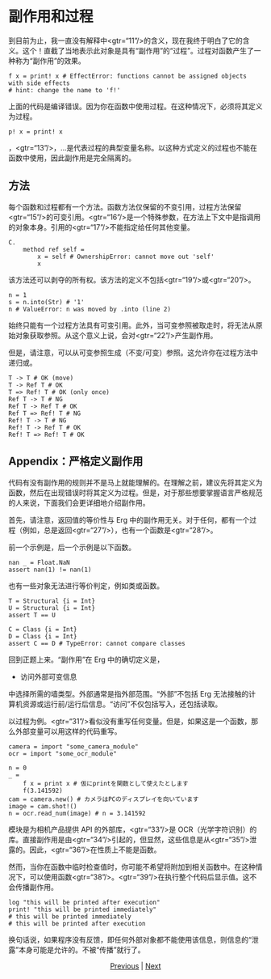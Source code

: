 # 副作用和过程

到目前为止，我一直没有解释中<gtr=“11”/>的含义，现在我终于明白了它的含义。这个！直截了当地表示此对象是具有“副作用”的“过程”。过程对函数产生了一种称为“副作用”的效果。


```erg
f x = print! x # EffectError: functions cannot be assigned objects with side effects
# hint: change the name to 'f!'
```

上面的代码是编译错误。因为你在函数中使用过程。在这种情况下，必须将其定义为过程。


```erg
p! x = print! x
```

，<gtr=“13”/>，...是代表过程的典型变量名称。以这种方式定义的过程也不能在函数中使用，因此副作用是完全隔离的。

## 方法

每个函数和过程都有一个方法。函数方法仅保留的不变引用，过程方法保留<gtr=“15”/>的可变引用。<gtr=“16”/>是一个特殊参数，在方法上下文中是指调用的对象本身。引用的<gtr=“17”/>不能指定给任何其他变量。


```erg
C.
    method ref self =
        x = self # OwnershipError: cannot move out 'self'
        x
```

该方法还可以剥夺的所有权。该方法的定义不包括<gtr=“19”/>或<gtr=“20”/>。


```erg
n = 1
s = n.into(Str) # '1'
n # ValueError: n was moved by .into (line 2)
```

始终只能有一个过程方法具有可变引用。此外，当可变参照被取走时，将无法从原始对象获取参照。从这个意义上说，会对<gtr=“22”/>产生副作用。

但是，请注意，可以从可变参照生成（不变/可变）参照。这允许你在过程方法中递归或。


```erg
T -> T # OK (move)
T -> Ref T # OK
T => Ref! T # OK (only once)
Ref T -> T # NG
Ref T -> Ref T # OK
Ref T => Ref! T # NG
Ref! T -> T # NG
Ref! T -> Ref T # OK
Ref! T => Ref! T # OK
```

## Appendix：严格定义副作用

代码有没有副作用的规则并不是马上就能理解的。在理解之前，建议先将其定义为函数，然后在出现错误时将其定义为过程。但是，对于那些想要掌握语言严格规范的人来说，下面我们会更详细地介绍副作用。

首先，请注意，返回值的等价性与 Erg 中的副作用无关。对于任何，都有一个过程（例如，总是返回<gtr=“27”/>），也有一个函数是<gtr=“28”/>。

前一个示例是，后一个示例是以下函数。


```erg
nan _ = Float.NaN
assert nan(1) != nan(1)
```

也有一些对象无法进行等价判定，例如类或函数。


```erg
T = Structural {i = Int}
U = Structural {i = Int}
assert T == U

C = Class {i = Int}
D = Class {i = Int}
assert C == D # TypeError: cannot compare classes
```

回到正题上来。“副作用”在 Erg 中的确切定义是，

* 访问外部可变信息

中选择所需的墙类型。外部通常是指外部范围。“外部”不包括 Erg 无法接触的计算机资源或运行前/运行后信息。“访问”不仅包括写入，还包括读取。

以过程为例。<gtr=“31”/>看似没有重写任何变量。但是，如果这是一个函数，那么外部变量可以用这样的代码重写。


```erg
camera = import "some_camera_module"
ocr = import "some_ocr_module"

n = 0
_ =
    f x = print x # 仮にprintを関数として使えたとします
    f(3.141592)
cam = camera.new() # カメラはPCのディスプレイを向いています
image = cam.shot!()
n = ocr.read_num(image) # n = 3.141592
```

模块是为相机产品提供 API 的外部库，<gtr=“33”/>是 OCR（光学字符识别）的库。直接副作用是由<gtr=“34”/>引起的，但显然，这些信息是从<gtr=“35”/>泄露的。因此，<gtr=“36”/>在性质上不能是函数。

然而，当你在函数中临时检查值时，你可能不希望将附加到相关函数中。在这种情况下，可以使用函数<gtr=“38”/>。<gtr=“39”/>在执行整个代码后显示值。这不会传播副作用。


```erg
log "this will be printed after execution"
print! "this will be printed immediately"
# this will be printed immediately
# this will be printed after execution
```

换句话说，如果程序没有反馈，即任何外部对象都不能使用该信息，则信息的“泄露”本身可能是允许的。不被“传播”就行了。

<p align='center'>
    <a href='./06_operator.md'>Previous</a> | <a href='./08_procedure.md'>Next</a>
</p>
